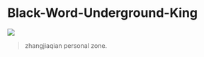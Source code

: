# Black-Word-Underground-King

<img src="https://inews.gtimg.com/newsapp_bt/0/5496887848/641">

> zhangjiaqian personal zone.
